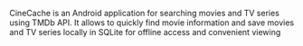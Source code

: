 CineCache is an Android application for searching movies and TV series using TMDb API. It allows to quickly find movie information and save movies and TV series locally in SQLite for offline access and convenient viewing
